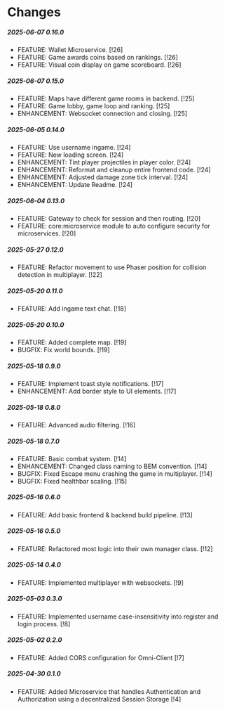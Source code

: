 # Changes

##### 2025-06-07 0.16.0

- FEATURE: Wallet Microservice. [!26]
- FEATURE: Game awards coins based on rankings. [!26]
- FEATURE: Visual coin display on game scoreboard. [!26]

##### 2025-06-07 0.15.0

- FEATURE: Maps have different game rooms in backend. [!25]
- FEATURE: Game lobby, game loop and ranking. [!25]
- ENHANCEMENT: Websocket connection and closing. [!25]

##### 2025-06-05 0.14.0

- FEATURE: Use username ingame. [!24]
- FEATURE: New loading screen. [!24]
- ENHANCEMENT: Tint player projectiles in player color. [!24]
- ENHANCEMENT: Reformat and cleanup entire frontend code. [!24]
- ENHANCEMENT: Adjusted damage zone tick interval. [!24]
- ENHANCEMENT: Update Readme. [!24]

##### 2025-06-04 0.13.0

- FEATURE: Gateway to check for session and then routing. [!20]
- FEATURE: core:microservice module to auto configure security for microservices. [!20]

##### 2025-05-27 0.12.0

- FEATURE: Refactor movement to use Phaser position for collision detection in multiplayer. [!22]

##### 2025-05-20 0.11.0

- FEATURE: Add ingame text chat. [!18]

##### 2025-05-20 0.10.0

- FEATURE: Added complete map. [!19]
- BUGFIX: Fix world bounds. [!19]

##### 2025-05-18 0.9.0

- FEATURE: Implement toast style notifications. [!17]
- ENHANCEMENT: Add border style to UI elements. [!17]

##### 2025-05-18 0.8.0

- FEATURE: Advanced audio filtering. [!16]

##### 2025-05-18 0.7.0

- FEATURE: Basic combat system. [!14]
- ENHANCEMENT: Changed class naming to BEM convention. [!14]
- BUGFIX: Fixed Escape menu crashing the game in multiplayer. [!14]
- BUGFIX: Fixed healthbar scaling. [!15]

##### 2025-05-16 0.6.0

- FEATURE: Add basic frontend & backend build pipeline. [!13]

##### 2025-05-16 0.5.0

- FEATURE: Refactored most logic into their own manager class. [!12]

##### 2025-05-14 0.4.0

- FEATURE: Implemented multiplayer with websockets. [!9]

##### 2025-05-03 0.3.0

- FEATURE: Implemented username case-insensitivity into register and login process. [!8]

##### 2025-05-02 0.2.0

- FEATURE: Added CORS configuration for Omni-Client [!7]

##### 2025-04-30 0.1.0

- FEATURE: Added Microservice that handles Authentication and Authorization using a decentralized Session Storage [!4]
